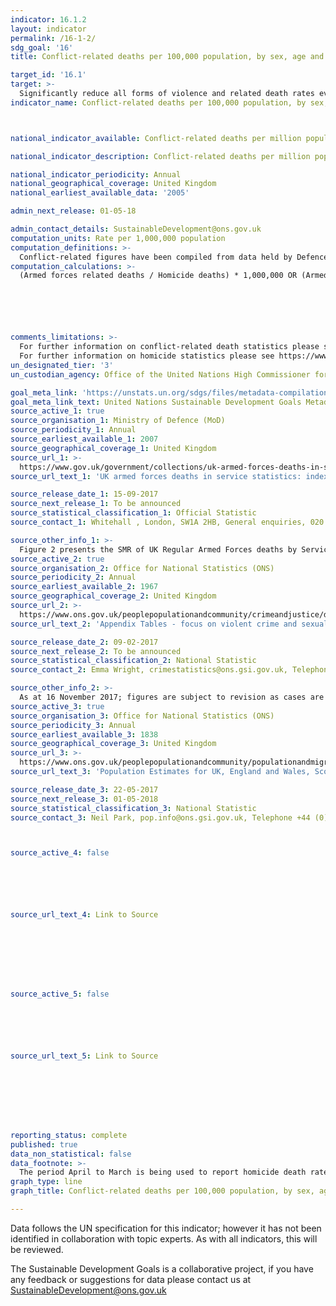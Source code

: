 ```yaml
---
indicator: 16.1.2
layout: indicator
permalink: /16-1-2/
sdg_goal: '16'
title: Conflict-related deaths per 100,000 population, by sex, age and cause

target_id: '16.1'
target: >-
  Significantly reduce all forms of violence and related death rates everywhere
indicator_name: Conflict-related deaths per 100,000 population, by sex, age and cause



national_indicator_available: Conflict-related deaths per million population

national_indicator_description: Conflict-related deaths per million population

national_indicator_periodicity: Annual
national_geographical_coverage: United Kingdom
national_earliest_available_data: '2005'

admin_next_release: 01-05-18

admin_contact_details: SustainableDevelopment@ons.gov.uk
computation_units: Rate per 1,000,000 population
computation_definitions: >-
  Conflict-related figures have been compiled from data held by Defence Statistics. The data are presented for Tri-Service and separately for each of the services; Naval Service, Army and Royal Air Force. Figures are presented for UK Regular Armed Forces deaths by Service, Standardised Mortality Ratios1 (SMR) (95% confidence intervals (CI)). UK Regulars are defined as full time Service personnel, including Nursing Services, but excluding FTRS personnel, Gurkhas, Naval activated Reservists, mobilised Reservists, Military Provost Guarding Service (MPGS) and Non Regular Permanent Service (NRPS). Unless otherwise stated, includes trained and untrained personnel. Homicide figures have been compiled from the Homicide Index recorded by the Home Office, which contains detailed record-level information about each homicide recorded by police in England and Wales. The figures are for completed homicides (that is, excluding attempted murder).
computation_calculations: >-
  (Armed forces related deaths / Homicide deaths) * 1,000,000 OR (Armed forces related deaths / Population) * 1,000,000






comments_limitations: >-
  For further information on conflict-related death statistics please see - https://www.gov.uk/government/uploads/system/uploads/attachment_data/file/603600/20170330_UK_Deaths_National_Statistic_2017_O.pdf.
  For further information on homicide statistics please see https://www.ons.gov.uk/peoplepopulationandcommunity/crimeandjustice/datasets/appendixtableshomicideinenglandandwales.
un_designated_tier: '3'
un_custodian_agency: Office of the United Nations High Commissioner for Human Rights (OHCHR)

goal_meta_link: 'https://unstats.un.org/sdgs/files/metadata-compilation/Metadata-Goal-16.pdf'
goal_meta_link_text: United Nations Sustainable Development Goals Metadata (PDF 1.3 MB)
source_active_1: true
source_organisation_1: Ministry of Defence (MoD)
source_periodicity_1: Annual
source_earliest_available_1: 2007
source_geographical_coverage_1: United Kingdom
source_url_1: >-
  https://www.gov.uk/government/collections/uk-armed-forces-deaths-in-service-statistics-index
source_url_text_1: 'UK armed forces deaths in service statistics: index'

source_release_date_1: 15-09-2017
source_next_release_1: To be announced
source_statistical_classification_1: Official Statistic 
source_contact_1: Whitehall , London, SW1A 2HB, General enquiries, 020 7218 9000

source_other_info_1: >-
  Figure 2 presents the SMR of UK Regular Armed Forces deaths by Service, 2007-2016.
source_active_2: true
source_organisation_2: Office for National Statistics (ONS)
source_periodicity_2: Annual
source_earliest_available_2: 1967
source_geographical_coverage_2: United Kingdom
source_url_2: >-
  https://www.ons.gov.uk/peoplepopulationandcommunity/crimeandjustice/datasets/appendixtablesfocusonviolentcrimeandsexualoffences
source_url_text_2: 'Appendix Tables - focus on violent crime and sexual offences'

source_release_date_2: 09-02-2017
source_next_release_2: To be announced
source_statistical_classification_2: National Statistic
source_contact_2: Emma Wright, crimestatistics@ons.gsi.gov.uk, Telephone +44 (0)1329 444650

source_other_info_2: >-
  As at 16 November 2017; figures are subject to revision as cases are dealt with by the police and the courts, or as further information becomes available. Year ending March 2011 includes 1 victim with unknown age. Year ending March 2012 includes 1 victim with unknown gender. Year ending March 2015 includes 1 victim with unknown gender. Year ending March 2016 includes 1 victim with unknown gender.   
source_active_3: true
source_organisation_3: Office for National Statistics (ONS)
source_periodicity_3: Annual
source_earliest_available_3: 1838
source_geographical_coverage_3: United Kingdom
source_url_3: >-
  https://www.ons.gov.uk/peoplepopulationandcommunity/populationandmigration/populationestimates/datasets/populationestimatesforukenglandandwalesscotlandandnorthernireland 
source_url_text_3: 'Population Estimates for UK, England and Wales, Scotland and Northern Ireland'

source_release_date_3: 22-05-2017
source_next_release_3: 01-05-2018
source_statistical_classification_3: National Statistic
source_contact_3: Neil Park, pop.info@ons.gsi.gov.uk, Telephone +44 (0)1329 444661



source_active_4: false






source_url_text_4: Link to Source








source_active_5: false






source_url_text_5: Link to Source








reporting_status: complete
published: true
data_non_statistical: false
data_footnote: >-
  The period April to March is being used to report homicide death rates. The date on the X axis is the year at the start of the period.
graph_type: line
graph_title: Conflict-related deaths per 100,000 population, by sex, age and cause

---
```

Data follows the UN specification for this indicator; however it has not been identified in collaboration with topic experts. As with all indicators, this will be reviewed.
  
The Sustainable Development Goals is a collaborative project, if you have any feedback or suggestions for data please contact us at <SustainableDevelopment@ons.gov.uk>


